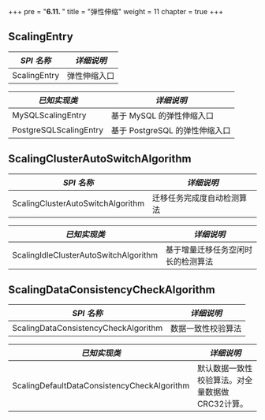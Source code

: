 +++
pre = "<b>6.11. </b>"
title = "弹性伸缩"
weight = 11
chapter = true
+++

## ScalingEntry

| *SPI 名称*             | *详细说明*                    |
| ---------------------- | ---------------------------- |
| ScalingEntry           | 弹性伸缩入口                  |

| *已知实现类*            | *详细说明*                    |
| ---------------------- | ---------------------------- |
| MySQLScalingEntry      | 基于 MySQL 的弹性伸缩入口      |
| PostgreSQLScalingEntry | 基于 PostgreSQL 的弹性伸缩入口 |

## ScalingClusterAutoSwitchAlgorithm

| *SPI 名称*                                   | *详细说明*                                   |
| ------------------------------------------- | ------------------------------------------- |
| ScalingClusterAutoSwitchAlgorithm           | 迁移任务完成度自动检测算法                      |

| *已知实现类*                                  | *详细说明*                                   |
| ------------------------------------------- | ------------------------------------------- |
| ScalingIdleClusterAutoSwitchAlgorithm       | 基于增量迁移任务空闲时长的检测算法                |

## ScalingDataConsistencyCheckAlgorithm

| *SPI 名称*                                   | *详细说明*                                   |
| ------------------------------------------- | ------------------------------------------- |
| ScalingDataConsistencyCheckAlgorithm        | 数据一致性校验算法                             |

| *已知实现类*                                  | *详细说明*                                   |
| ------------------------------------------- | ------------------------------------------- |
| ScalingDefaultDataConsistencyCheckAlgorithm | 默认数据一致性校验算法。对全量数据做CRC32计算。    |
